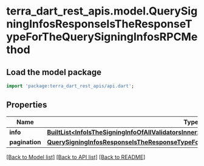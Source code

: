 # terra_dart_rest_apis.model.QuerySigningInfosResponseIsTheResponseTypeForTheQuerySigningInfosRPCMethod

## Load the model package
```dart
import 'package:terra_dart_rest_apis/api.dart';
```

## Properties
Name | Type | Description | Notes
------------ | ------------- | ------------- | -------------
**info** | [**BuiltList&lt;InfoIsTheSigningInfoOfAllValidatorsInner&gt;**](InfoIsTheSigningInfoOfAllValidatorsInner.md) |  | [optional] 
**pagination** | [**QuerySigningInfosResponseIsTheResponseTypeForTheQuerySigningInfosRPCMethodPagination**](QuerySigningInfosResponseIsTheResponseTypeForTheQuerySigningInfosRPCMethodPagination.md) |  | [optional] 

[[Back to Model list]](../README.md#documentation-for-models) [[Back to API list]](../README.md#documentation-for-api-endpoints) [[Back to README]](../README.md)


